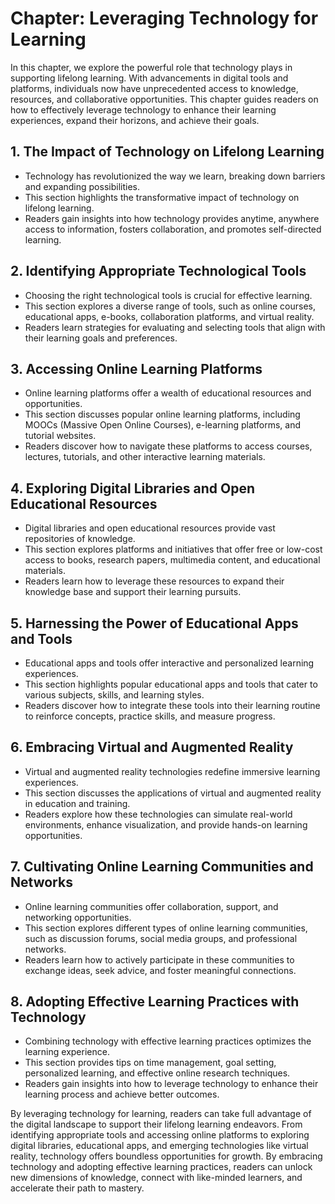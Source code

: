 Chapter: Leveraging Technology for Learning
===========================================

In this chapter, we explore the powerful role that technology plays in supporting lifelong learning. With advancements in digital tools and platforms, individuals now have unprecedented access to knowledge, resources, and collaborative opportunities. This chapter guides readers on how to effectively leverage technology to enhance their learning experiences, expand their horizons, and achieve their goals.

**1. The Impact of Technology on Lifelong Learning**
----------------------------------------------------

* Technology has revolutionized the way we learn, breaking down barriers and expanding possibilities.
* This section highlights the transformative impact of technology on lifelong learning.
* Readers gain insights into how technology provides anytime, anywhere access to information, fosters collaboration, and promotes self-directed learning.

**2. Identifying Appropriate Technological Tools**
--------------------------------------------------

* Choosing the right technological tools is crucial for effective learning.
* This section explores a diverse range of tools, such as online courses, educational apps, e-books, collaboration platforms, and virtual reality.
* Readers learn strategies for evaluating and selecting tools that align with their learning goals and preferences.

**3. Accessing Online Learning Platforms**
------------------------------------------

* Online learning platforms offer a wealth of educational resources and opportunities.
* This section discusses popular online learning platforms, including MOOCs (Massive Open Online Courses), e-learning platforms, and tutorial websites.
* Readers discover how to navigate these platforms to access courses, lectures, tutorials, and other interactive learning materials.

**4. Exploring Digital Libraries and Open Educational Resources**
-----------------------------------------------------------------

* Digital libraries and open educational resources provide vast repositories of knowledge.
* This section explores platforms and initiatives that offer free or low-cost access to books, research papers, multimedia content, and educational materials.
* Readers learn how to leverage these resources to expand their knowledge base and support their learning pursuits.

**5. Harnessing the Power of Educational Apps and Tools**
---------------------------------------------------------

* Educational apps and tools offer interactive and personalized learning experiences.
* This section highlights popular educational apps and tools that cater to various subjects, skills, and learning styles.
* Readers discover how to integrate these tools into their learning routine to reinforce concepts, practice skills, and measure progress.

**6. Embracing Virtual and Augmented Reality**
----------------------------------------------

* Virtual and augmented reality technologies redefine immersive learning experiences.
* This section discusses the applications of virtual and augmented reality in education and training.
* Readers explore how these technologies can simulate real-world environments, enhance visualization, and provide hands-on learning opportunities.

**7. Cultivating Online Learning Communities and Networks**
-----------------------------------------------------------

* Online learning communities offer collaboration, support, and networking opportunities.
* This section explores different types of online learning communities, such as discussion forums, social media groups, and professional networks.
* Readers learn how to actively participate in these communities to exchange ideas, seek advice, and foster meaningful connections.

**8. Adopting Effective Learning Practices with Technology**
------------------------------------------------------------

* Combining technology with effective learning practices optimizes the learning experience.
* This section provides tips on time management, goal setting, personalized learning, and effective online research techniques.
* Readers gain insights into how to leverage technology to enhance their learning process and achieve better outcomes.

By leveraging technology for learning, readers can take full advantage of the digital landscape to support their lifelong learning endeavors. From identifying appropriate tools and accessing online platforms to exploring digital libraries, educational apps, and emerging technologies like virtual reality, technology offers boundless opportunities for growth. By embracing technology and adopting effective learning practices, readers can unlock new dimensions of knowledge, connect with like-minded learners, and accelerate their path to mastery.
